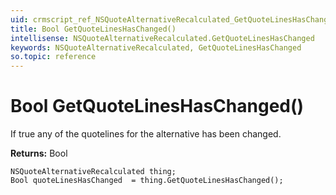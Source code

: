 ```yaml
---
uid: crmscript_ref_NSQuoteAlternativeRecalculated_GetQuoteLinesHasChanged
title: Bool GetQuoteLinesHasChanged()
intellisense: NSQuoteAlternativeRecalculated.GetQuoteLinesHasChanged
keywords: NSQuoteAlternativeRecalculated, GetQuoteLinesHasChanged
so.topic: reference
---
```


# Bool GetQuoteLinesHasChanged()

If true any of the quotelines for the alternative has been changed.

**Returns:** Bool

```crmscript
NSQuoteAlternativeRecalculated thing;
Bool quoteLinesHasChanged  = thing.GetQuoteLinesHasChanged();
```

